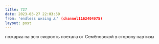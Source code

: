 ```yaml
---
title: 727
date: 2023-03-27 22:03:50
from: 'endless шизing ⍼' (channel1162404975)
layout: post
---
```


пожарка на всю скорость поехала от Семёновской в сторону партизы
